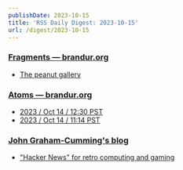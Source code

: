 ```yaml
---
publishDate: 2023-10-15
title: 'RSS Daily Digest: 2023-10-15'
url: /digest/2023-10-15
---
```


### [Fragments — brandur.org](https://brandur.org/)

  * [The peanut gallery](https://brandur.org/fragments/the-peanut-gallery)
  
### [Atoms  — brandur.org](https://brandur.org/)

  * [2023 / Oct 14 / 12:30 PST](https://brandur.org/atoms/gopismk)
  * [2023 / Oct 14 / 11:14 PST](https://brandur.org/atoms/gophpb2)
  
### [John Graham-Cumming's blog](http://blog.jgc.org/)

  * ["Hacker News" for retro computing and gaming](http://blog.jgc.org/feeds/2143438896200001510/comments/default)
  
